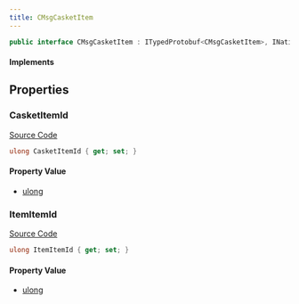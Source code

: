 ```yaml
---
title: CMsgCasketItem
---
```


```csharp
public interface CMsgCasketItem : ITypedProtobuf<CMsgCasketItem>, INativeHandle
```

#### Implements

## Properties

### CasketItemId

[Source Code](https://github.com/swiftly-solution/swiftlys2/blob/main/managed/src/SwiftlyS2.Generated/Protobufs/Interfaces/CMsgCasketItem.cs#L13)

```csharp
ulong CasketItemId { get; set; }
```

#### Property Value

- [ulong](https://learn.microsoft.com/dotnet/api/system.uint64)

### ItemItemId

[Source Code](https://github.com/swiftly-solution/swiftlys2/blob/main/managed/src/SwiftlyS2.Generated/Protobufs/Interfaces/CMsgCasketItem.cs#L16)

```csharp
ulong ItemItemId { get; set; }
```

#### Property Value

- [ulong](https://learn.microsoft.com/dotnet/api/system.uint64)

